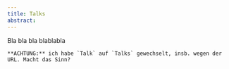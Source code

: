 ```yaml
---
title: Talks
abstract:
---
```


<script>
    import Div from '$lib/components/Div.svelte';
</script>

Bla bla bla blablabla

<Div classes="bg-red-300 p-3 rounded-3xl">

    **ACHTUNG:** ich habe `Talk` auf `Talks` gewechselt, insb. wegen der URL. Macht das Sinn?

</Div>
